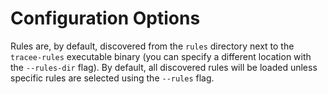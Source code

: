 # Configuration Options

Rules are, by default, discovered from the `rules` directory next to the `tracee-rules` executable binary (you can specify a different location with the `--rules-dir` flag). By default, all discovered rules will be loaded unless specific rules are selected using the `--rules` flag.